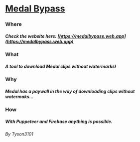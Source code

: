 # [Medal Bypass](https://medalbypass.web.app)

### Where

##### Check the website here: [https://medalbypass.web.app](https://medalbypass.web.app)

### What

##### A tool to download Medal clips without watermarks!

### Why

##### Medal has a paywall in the way of downloading clips without watermaks...

### How

##### With Puppeteer and Firebase anything is possible.

###### By Tyson3101
